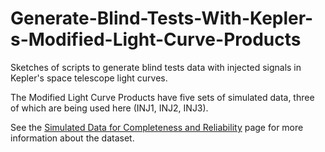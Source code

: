 # Generate-Blind-Tests-With-Kepler-s-Modified-Light-Curve-Products

Sketches of scripts to generate blind tests data with injected signals in Kepler's space telescope light curves.

The Modified Light Curve Products have five sets of simulated data, three of which are being used here (INJ1, INJ2, INJ3).

See the [Simulated Data for Completeness and Reliability](https://exoplanetarchive.ipac.caltech.edu/docs/KeplerSimulated.html) page for more information about the dataset.
